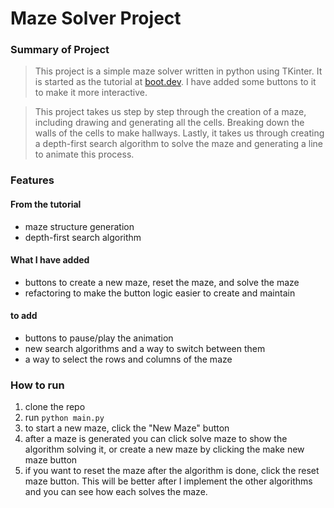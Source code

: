 # Maze Solver Project

### Summary of Project

> This project is a simple maze solver written in python using TKinter. It is started as the tutorial at [boot.dev](https://www.boot.dev/courses/build-maze-solver-python). I have added some buttons to it to make it more interactive. 

> This project takes us step by step through the creation of a maze, including drawing and generating all the cells. Breaking down the walls of the cells to make hallways. Lastly, it takes us through creating a depth-first search algorithm to solve the maze and generating a line to animate this process. 
### Features

#### From the tutorial
* maze structure generation
* depth-first search algorithm

#### What I have added
* buttons to create a new maze, reset the maze, and solve the maze
* refactoring to make the button logic easier to create and maintain

#### to add
* buttons to pause/play the animation
* new search algorithms and a way to switch between them
* a way to select the rows and columns of the maze

### How to run
1. clone the repo
2. run `python main.py`
3. to start a new maze, click the "New Maze" button
4. after a maze is generated you can click solve maze to show the algorithm solving it, or create a new maze by clicking the make new maze button
5. if you want to reset the maze after the algorithm is done, click the reset maze button. This will be better after I implement the other algorithms and you can see how each solves the maze.
